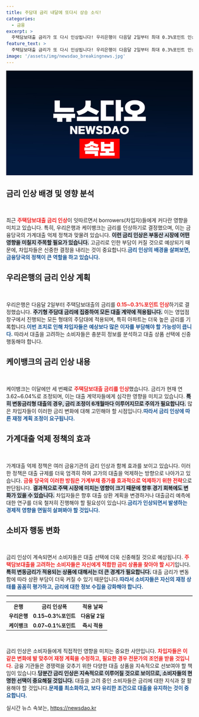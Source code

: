 ```yaml
---
title: 주담대 금리 내달에 또다시 상승 소식!
categories:
  - 금융
excerpt: >
  주택담보대출 금리가 또 다시 인상됩니다! 우리은행이 다음달 2일부터 최대 0.3%포인트 인상하며, 케이뱅크도 이달 세 번째 상승. 가계대출 억제 정책 속, 은행권의 금리 인상 행보가 계속될 전망입니다.
feature_text: >
  주택담보대출 금리가 또 다시 인상됩니다! 우리은행이 다음달 2일부터 최대 0.3%포인트 인상하며, 케이뱅크도 이달 세 번째 상승. 가계대출 억제 정책 속, 은행권의 금리 인상 행보가 계속될 전망입니다.
image: '/assets/img/newsdao_breakingnews.jpg'
---
```


<p><img src="/assets/img/newsdao_breakingnews.jpg" alt="implanttips 속보" /></p>

<h2 data-ke-size="size26">금리 인상 배경 및 영향 분석</h2>

<p data-ke-size="size16">&nbsp;</p>

<p>최근 <b><span style="color: #ee2323;">주택담보대출 금리 인상</span></b>이 잇따르면서 borrowers(차입자)들에게 커다란 영향을 미치고 있습니다. 특히, 우리은행과 케이뱅크는 금리를 인상하기로 결정했으며, 이는 금융당국의 가계대출 억제 정책과 맞물려 있습니다. <b><span style="background-color: #21538527;">이런 금리 인상은 부동산 시장에 어떤 영향을 미칠지 주목할 필요가 있습니다.</span></b> 고금리로 인한 부담이 커질 것으로 예상되기 때문에, 차입자들은 신중한 결정을 내리는 것이 중요합니다.<b><span style="color: #1a5490;">금리 인상의 배경을 살펴보면, 금융당국의 정책이 큰 역할을 하고 있습니다.</span></b></p>

<h2 data-ke-size="size26">우리은행의 금리 인상 계획</h2>

<p data-ke-size="size16">&nbsp;</p>

<p>우리은행은 다음달 2일부터 주택담보대출의 금리를 <b><span style="color: #ee2323;">0.15~0.3%포인트 인상</span></b>하기로 결정했습니다. <b><span style="background-color: #21538527;">주기형 주담대 금리에 집중하여 모든 대출 계약에 적용됩니다.</span></b> 이는 영업점 창구에서 진행되는 모든 형태의 주담대에 적용되며, 특히 아파트는 더욱 높은 금리를 기록합니다.<b><span style="color: #1a5490;">이번 조치로 인해 차입자들은 예상보다 많은 이자를 부담해야 할 가능성이 큽니다.</span></b> 따라서 대출을 고려하는 소비자들은 충분히 정보를 분석하고 대출 상품 선택에 신중 행동해야 합니다.</p>

<h2 data-ke-size="size26">케이뱅크의 금리 인상 내용</h2>

<p data-ke-size="size16">&nbsp;</p>

<p>케이뱅크는 이달에만 세 번째로 <b><span style="color: #ee2323;">주택담보대출 금리를 인상</span></b>했습니다. 금리가 현재 연 3.62~6.04%로 조정되며, 이는 대출 계약자들에게 심각한 영향을 미치고 있습니다. <b><span style="background-color: #21538527;">특히 변동금리형 대출의 경우, 금리 조정이 6개월마다 이루어지므로 주의가 필요합니다.</span></b> 많은 차입자들이 이러한 금리 변화에 대해 고민해야 할 시점입니다.<b><span style="color: #1a5490;">따라서 금리 인상에 따른 재정 계획 조정이 요구됩니다.</span></b></p>

<h2 data-ke-size="size26">가계대출 억제 정책의 효과</h2>

<p data-ke-size="size16">&nbsp;</p>

<p>가계대출 억제 정책은 여러 금융기관의 금리 인상과 함께 효과를 보이고 있습니다. 이러한 정책은 대출 규제를 더욱 엄격히 하여 고가의 대출을 억제하는 방향으로 나아가고 있습니다. <b><span style="color: #ee2323;">금융 당국의 이러한 방침은 가계부채 증가를 효과적으로 억제하기 위한 전략</span></b>으로 판단됩니다. <b><span style="background-color: #21538527;">결과적으로 주택 시장에 미치는 영향이 크기 때문에 향후 경기 회복에도 변화가 있을 수 있습니다.</span></b> 차입자들은 향후 대출 상환 계획을 변경하거나 대출금리 예측에 대한 연구를 더욱 철저히 진행해야 할 필요성이 있습니다.<b><span style="color: #1a5490;">금리가 인상되면서 발생하는 경제적 영향을 면밀히 살펴봐야 할 것입니다.</span></b></p>

<h2 data-ke-size="size26">소비자 행동 변화</h2>

<p data-ke-size="size16">&nbsp;</p>

<p>금리 인상이 계속되면서 소비자들은 대출 선택에 더욱 신중해질 것으로 예상됩니다. <b><span style="color: #ee2323;">주택담보대출을 고려하는 소비자들은 자신에게 적합한 금리 상품을 찾아야 할 시기</span></b>입니다. <b><span style="background-color: #21538527;">특히 변동금리가 적용되는 상품에 대해서는 더 큰 경계가 필요합니다.</span></b> 대출 금리가 변동함에 따라 상환 부담이 더욱 커질 수 있기 때문입니다.<b><span style="color: #1a5490;">따라서 소비자들은 자신의 재정 상태를 꼼꼼히 평가하고, 금리에 대한 정보 수집을 강화해야 합니다.</span></b></p>

<hr style="border: 1px solid #ccc;">

<table>
  <tr>
    <td style="text-align: center; height: 17px;"><b>은행</b></td>
    <td style="text-align: center; height: 17px;"><b>금리 인상폭</b></td>
    <td style="text-align: center; height: 17px;"><b>적용 날짜</b></td>
  </tr>
  <tr>
    <td style="text-align: center; height: 17px;"><b>우리은행</b></td>
    <td style="text-align: center; height: 17px;"><b>0.15~0.3%포인트</b></td>
    <td style="text-align: center; height: 17px;"><b>다음달 2일</b></td>
  </tr>
  <tr>
    <td style="text-align: center; height: 17px;"><b>케이뱅크</b></td>
    <td style="text-align: center; height: 17px;"><b>0.07~0.1%포인트</b></td>
    <td style="text-align: center; height: 17px;"><b>즉시 적용</b></td>
  </tr>
</table>

<p data-ke-size="size16">&nbsp;</p>

<p>금리 인상은 소비자들에게 직접적인 영향을 미치는 중요한 사안입니다. <b><span style="color: #ee2323;">차입자들은 이 같은 변화에 발 맞추어 재정 계획을 수정하고, 필요한 경우 전문가의 조언을 받을 것입니다.</span></b> 금융 기관들은 경쟁력을 갖추기 위한 다양한 대출 상품을 지속적으로 선보여야 할 책임이 있습니다.<b><span style="background-color: #21538527;">당분간 금리 인상은 지속적으로 이루어질 것으로 보이므로, 소비자들의 현명한 선택이 중요해질 것입니다.</span></b> 대출을 고려 중인 소비자들은 금리에 대한 지식과 잘 활용해야 할 것입니다.<b><span style="color: #1a5490;">문제를 최소화하고, 보다 유리한 조건으로 대출을 유지하는 것이 중요합니다.</span></b></p>
실시간 뉴스 속보는, <a href="https://newsdao.kr" rel="dofollow">https://newsdao.kr</a>


